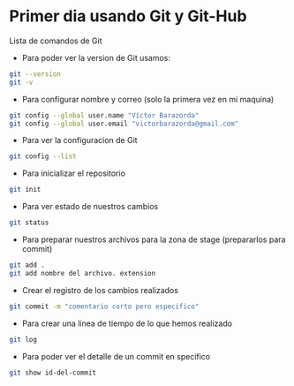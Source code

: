 # Primer dia usando Git y Git-Hub
Lista de comandos de Git
* Para poder ver la version de Git usamos:
```bash
git --version
git -v
```
* Para configurar nombre y correo (solo la primera vez en mi maquina)
```bash
git config --global user.name "Víctor Barazorda"
git config --global user.email "victorbarazorda@gmail.com"
```
* Para ver la configuracion de Git
```bash
git config --list
```
* Para inicializar el repositorio
```bash
git init
```
* Para ver estado de nuestros cambios
```bash
git status
```
* Para preparar nuestros archivos para la zona de stage (prepararlos para commit)
```bash
git add . 
git add nombre del archivo. extension
```
* Crear el registro de los cambios realizados
```bash
git commit -m "comentario corto pero especifico"
```
* Para crear una linea de tiempo de lo que hemos realizado
```bash
git log
```
* Para poder ver el detalle de un commit en specifico
```bash
git show id-del-commit
```

